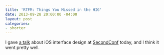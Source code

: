 ```yaml
---
title: 'RTFM: Things You Missed in the HIG'
date: 2013-09-28 20:00:00 -04:00
layout: post
categories:
- shorter
---
```


<script async class="speakerdeck-embed" data-id="3c7f53c00a970131e71b4ad4807d0c08" data-ratio="1.77777777777778" src="//speakerdeck.com/assets/embed.js"></script>

I gave [a talk](https://speakerdeck.com/matthewbischoff/rtfm-things-you-missed-in-the-hig) about iOS interface design at [SecondConf](http://secondconf.com) today, and I think it went pretty well.
